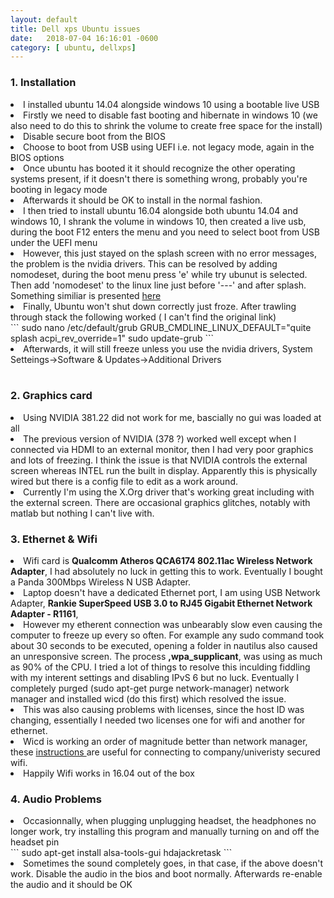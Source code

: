 ```yaml
---
layout: default
title: Dell xps Ubuntu issues
date:   2018-07-04 16:16:01 -0600
category: [ ubuntu, dellxps]
---
```



<h3> 1. Installation</h3>
  
   <li>I installed ubuntu 14.04 alongside windows 10 using a bootable live USB</li>
   <li>Firstly we need to disable fast booting and hibernate in windows 10 (we also need to do this to shrink the volume to create free space for the install)</li>
   <li>Disable secure boot from the BIOS</li>
   <li>Choose to boot from USB using UEFI i.e. not legacy mode, again in the BIOS options</li>
   <li>Once ubuntu has booted it it should recognize the other operating systems present, if it doesn't there is something wrong, probably you're booting in legacy mode</li>
   <li>Afterwards it should be OK to install in the normal fashion.</li>
   <li>I then tried to install ubuntu 16.04 alongside both ubuntu 14.04 and windows 10, I shrank the volume in windows 10, then created a live usb, during the boot F12 enters the menu and you need to select boot from USB under the UEFI menu</li>
   <li>However, this just stayed on the splash screen with no error messages, the problem is the nvidia drivers. This can be resolved by adding nomodeset, during the boot menu press 'e' while try ubunut is selected. Then add 'nomodeset' to the linux line just before '---' and after splash. Something similiar is presented <a href="https://askubuntu.com/questions/162075/my-computer-boots-to-a-black-screen-what-options-do-i-have-to-fix-it"> here </a> </li>   
   <li>Finally, Ubuntu won't shut down correctly just froze. After trawling through stack the following worked ( I can't find the original link) </li> 
     ```
     sudo nano /etc/default/grub 
     GRUB_CMDLINE_LINUX_DEFAULT="quite splash acpi_rev_override=1"
     sudo update-grub
     ```
   <li> Afterwards, it will still freeze unless you use the nvidia drivers, System Setteings->Software & Updates->Additional Drivers</li>
<br>  

<h3> 2. Graphics card </h3>
    <li> Using NVIDIA 381.22 did not work for me, bascially no gui was loaded at all</li>
    <li> The previous version of NVIDIA (378 ?) worked well except when I connected via HDMI to an external monitor, then I had very poor graphics and lots of freezing. I think the issue is that NVIDIA controls the external screen whereas INTEL run the built in display. Apparently this is physically wired but there is a config file to edit as a work around. </li>   
    <li> Currently I'm using the X.Org driver that's working great including with the external screen. There are occasional graphics glitches, notably with matlab but nothing I can't live with. </li>
     

<h3> 3. Ethernet & Wifi </h3>
<li> Wifi card is <b>Qualcomm Atheros QCA6174 802.11ac Wireless Network Adapter</b>, I had absolutely no luck in getting this to work. Eventually I bought a Panda 300Mbps Wireless N USB Adapter.</li>
   <li> Laptop doesn't have a dedicated Ethernet port, I am using USB Network Adapter, <b>Rankie SuperSpeed USB 3.0 to RJ45 Gigabit Ethernet Network Adapter - R1161</b>,   </li>   
   <li> However my etherent connection was unbearably slow even causing the computer to freeze up every so often. For example any sudo command took about 30 seconds to be executed, opening a folder in nautilus also caused an unresponsive screen. The process <b>,wpa_supplicant</b>, was using as much as 90% of the CPU. I tried a lot of things to resolve this inculding fiddling with my interent settings and disabling IPvS 6 but no luck. Eventually I completely purged (sudo apt-get purge network-manager) network manager and installed wicd (do this first) which resolved the issue.</li>
   <li> This was also causing problems with licenses, since the host ID was changing, essentially I needed two licenses one for wifi and another for ethernet.  </li>
   <li> Wicd is working an order of magnitude better than network manager, these <a href="https://demu.red/blog/2016/03/setting-up-wicd-for-wpa2-peap-without-a-domain-field/"> instructions </a>   are useful for connecting to company/univeristy secured wifi. </li>
   <li>Happily Wifi works in 16.04 out of the box </li>


<h3> 4. Audio Problems </h3>
  <li> Occasionnally, when plugging unplugging headset, the headphones no longer work, try installing this program and manually turning on and off the headset pin</li>
```
sudo apt-get install alsa-tools-gui
hdajackretask
```
<li> Sometimes the sound completely goes, in that case, if the above doesn't work. Disable the audio in the bios and boot normally. Afterwards re-enable the audio and it should be OK</li>
